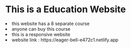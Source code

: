 <h1>This is a Education Website </h1> 
 <li>this website has a 8 separate course </li> 
 <li>anyone can buy this course</li>
 <li>this is a responsive website </li>
 
<li> website link : https://eager-bell-e472c1.netlify.app</li>
